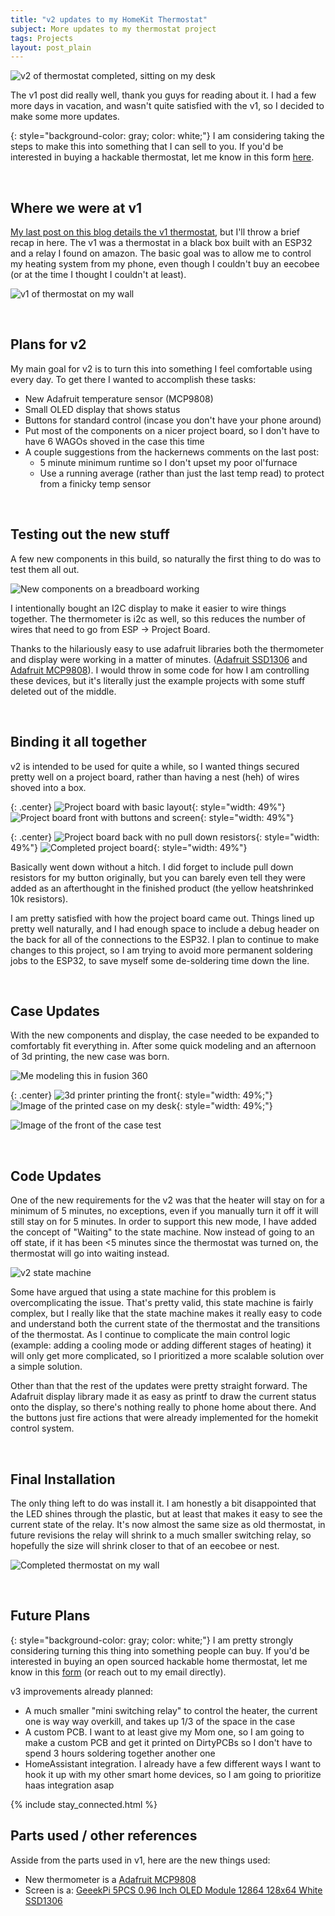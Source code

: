 ```yaml
---
title: "v2 updates to my HomeKit Thermostat"
subject: More updates to my thermostat project
tags: Projects
layout: post_plain
---
```


![v2 of thermostat completed, sitting on my desk](/images/homekit_thermostat_v2/completed_desk.jpg)

The v1 post did really well, thank you guys for reading about it. I had a few more days in vacation, and wasn't quite satisfied with the v1, so I decided to make some more updates.

{: style="background-color: gray; color: white;"}
I am considering taking the steps to make this into something that I can sell to you. If you'd be interested in buying a hackable thermostat, let me know in this form [here](https://docs.google.com/forms/d/e/1FAIpQLSePJdT7qP9IMAK_TZLCWFs1sodBei73pinnji0GxVe9dMl8Zg/viewform).

<br/>

## Where we were at v1

[My last post on this blog details the v1 thermostat](/2020/12/27/building-my-own-homekit-thermostat-v1), but I'll throw a brief recap in here. The v1 was a thermostat in a black box built with an ESP32 and a relay I found on amazon. The basic goal was to allow me to control my heating system from my phone, even though I couldn't buy an eecobee (or at the time I thought I couldn't at least).

![v1 of thermostat on my wall](/images/homekit_thermostat_v2/v1.jpg)

<br/>

## Plans for v2

My main goal for v2 is to turn this into something I feel comfortable using every day. To get there I wanted to accomplish these tasks:

- New Adafruit temperature sensor (MCP9808)
- Small OLED display that shows status
- Buttons for standard control (incase you don't have your phone around)
- Put most of the components on a nicer project board, so I don't have to have 6 WAGOs shoved in the case this time
- A couple suggestions from the hackernews comments on the last post:
    - 5 minute minimum runtime so I don't upset my poor ol'furnace
    - Use a running average (rather than just the last temp read) to protect from a finicky temp sensor

<br/>

## Testing out the new stuff

A few new components in this build, so naturally the first thing to do was to test them all out.

![New components on a breadboard working](/images/homekit_thermostat_v2/breadboard.jpg)

I intentionally bought an I2C display to make it easier to wire things together. The thermometer is i2c as well, so this reduces the number of wires that need to go from ESP → Project Board.

Thanks to the hilariously easy to use adafruit libraries both the thermometer and display were working in a matter of minutes. ([Adafruit SSD1306](https://github.com/adafruit/Adafruit_SSD1306.git?utm_source=platformio&utm_medium=piohome) and [Adafruit MCP9808](https://github.com/adafruit/Adafruit_MCP9808_Library?utm_source=platformio&utm_medium=piohome)). I would throw in some code for how I am controlling these devices, but it's literally just the example projects with some stuff deleted out of the middle.

<br/>

## Binding it all together

v2 is intended to be used for quite a while, so I wanted things secured pretty well on a project board, rather than having a nest (heh) of wires shoved into a box.

{: .center}
![Project board with basic layout](/images/homekit_thermostat_v2/project_board_1.jpg){: style="width: 49%"}
![Project board front with buttons and screen](/images/homekit_thermostat_v2/project_board_2.jpg){: style="width: 49%"}

{: .center}
![Project board back with no pull down resistors](/images/homekit_thermostat_v2/project_board_3.jpg){: style="width: 49%"}
![Completed project board](/images/homekit_thermostat_v2/project_board_4.jpg){: style="width: 49%"}

Basically went down without a hitch. I did forget to include pull down resistors for my button originally, but you can barely even tell they were added as an afterthought in the finished product (the yellow heatshrinked 10k resistors).

I am pretty satisfied with how the project board came out. Things lined up pretty well naturally, and I had enough space to include a debug header on the back for all of the connections to the ESP32. I plan to continue to make changes to this project, so I am trying to avoid more permanent soldering jobs to the ESP32, to save myself some de-soldering time down the line.

<br/>

## Case Updates

With the new components and display, the case needed to be expanded to comfortably fit everything in. After some quick modeling and an afternoon of 3d printing, the new case was born.

![Me modeling this in fusion 360](/images/homekit_thermostat_v2/modeling_computer.jpg)

{: .center}
![3d printer printing the front](/images/homekit_thermostat_v2/3d_printer.jpg){: style="width: 49%;"}
![Image of the printed case on my desk](/images/homekit_thermostat_v2/modeling_desk.jpg){: style="width: 49%;"}

![Image of the front of the case test](/images/homekit_thermostat_v2/model_test.jpg)

<br/>

## Code Updates

One of the new requirements for the v2 was that the heater will stay on for a minimum of 5 minutes, no exceptions, even if you manually turn it off it will still stay on for 5 minutes. In order to support this new mode, I have added the concept of "Waiting" to the state machine. Now instead of going to an off state, if it has been <5 minutes since the thermostat was turned on, the thermostat will go into waiting instead.

![v2 state machine](/images/homekit_thermostat_v2/state_machine_v2.jpg)

Some have argued that using a state machine for this problem is overcomplicating the issue. That's pretty valid, this state machine is fairly complex, but I really like that the state machine makes it really easy to code and understand both the current state of the thermostat and the transitions of the thermostat. As I continue to complicate the main control logic (example: adding a cooling mode or adding different stages of heating) it will only get more complicated, so I prioritized a more scalable solution over a simple solution.

Other than that the rest of the updates were pretty straight forward. The Adafruit display library made it as easy as printf to draw the current status onto the display, so there's nothing really to phone home about there. And the buttons just fire actions that were already implemented for the homekit control system.

<br/>

## Final Installation

The only thing left to do was install it. I am honestly a bit disappointed that the LED shines through the plastic, but at least that makes it easy to see the current state of the relay. It's now almost the same size as old thermostat, in future revisions the relay will shrink to a much smaller switching relay, so hopefully the size will shrink closer to that of an eecobee or nest.

![Completed thermostat on my wall](/images/homekit_thermostat_v2/completed_wall.jpg)

<br/>

## Future Plans

{: style="background-color: gray; color: white;"}
I am pretty strongly considering turning this thing into something people can buy. If you'd be interested in buying an open sourced hackable home thermostat, let me know in this [form](https://docs.google.com/forms/d/e/1FAIpQLSePJdT7qP9IMAK_TZLCWFs1sodBei73pinnji0GxVe9dMl8Zg/viewform) (or reach out to my email directly). 

v3 improvements already planned:

- A much smaller "mini switching relay" to control the heater, the current one is way way overkill, and takes up 1/3 of the space in the case
- A custom PCB. I want to at least give my Mom one, so I am going to make a custom PCB and get it printed on DirtyPCBs so I don't have to spend 3 hours soldering together another one
- HomeAssistant integration. I already have a few different ways I want to hook it up with my other smart home devices, so I am going to prioritize haas integration asap

{% include stay_connected.html %}

## Parts used / other references

Asside from the parts used in v1, here are the new things used:
 - New thermometer is a [Adafruit MCP9808](https://www.adafruit.com/product/1782)
 - Screen is a: [GeeekPi 5PCS 0.96 Inch OLED Module 12864 128x64 White SSD1306](https://www.amazon.com/gp/product/B0833PF7ML/ref=ppx_yo_dt_b_asin_title_o04_s02?ie=UTF8&psc=1)

